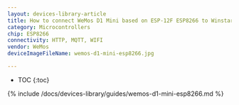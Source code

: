 ```yaml
---
layout: devices-library-article
title: How to connect WeMos D1 Mini based on ESP-12F ESP8266 to WinstarCloud?
category: Microcontrollers
chip: ESP8266
connectivity: HTTP, MQTT, WIFI
vendor: WeMos
deviceImageFileName: wemos-d1-mini-esp8266.jpg

---
```


* TOC
{:toc}

{% include /docs/devices-library/guides/wemos-d1-mini-esp8266.md %}

